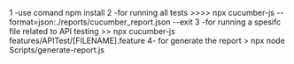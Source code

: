 1 -use comand npm install
2 -for running all tests >>>> npx cucumber-js --format=json:./reports/cucumber_report.json --exit
3 -for running a spesifc file related to API testing >> npx cucumber-js features/APITest/[FILENAME].feature
4- for generate the report > npx node Scripts/generate-report.js
